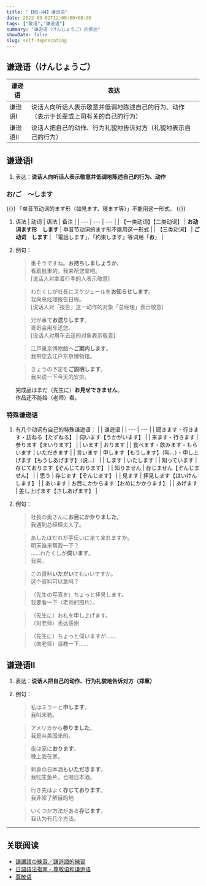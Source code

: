 ```yaml
---
title: "【N5-N4】谦逊语"
date: 2022-09-02T12:00:00+08:00
tags: ["敬语","谦逊语"]
summary: "谦逊语（けんじょうご）的表达"
showDate: false
slug: self-deprecating
---
```


## 谦逊语（けんじょうご）
| 谦逊语 | 表达 |
| --- | --- |
| 谦逊语Ⅰ | 说话人向听话人表示敬意并低调地陈述自己的行为、动作（表示于长辈或上司有关的自己的行为） |
| 谦逊语Ⅱ | 说话人把自己的动作、行为礼貌地告诉对方（礼貌地表示自己的行为） |

## 谦逊语Ⅰ
1. 表达：**说话人向听话人表示敬意并低调地陈述自己的行为、动作**

### お/ご　〜します
{{<alert>}}
「单音节动词的ます形（如見ます、寝ます等）」不能用这一形式。
{{</alert>}}

1. 语法
    | 动词 | 语法 | 备注 |
    | --- | --- | --- |
    | 【一类动词】【二类动词】 | **お动词ます形　します** | 单音节动词的ます形不能用这一形式 |
    | 【三类动词】 | **ご动词　します** | 「電話します」、「約束します」等词用「**お**」 |
2. 例句：
    > 重そうですね。**お持ちしましょうか**。  
     看着挺重的，我来帮您拿吧。  
      [说话人对拿着行李的人表示敬意]

    > わたくしが社長にスケジュールを**お知らせします**。  
     我向总经理报告日程。  
      [说话人对「报告」这一动作的对象「总经理」表示敬意]

    > 兄が車で**お送りします**。  
     哥哥会用车送您。  
      [说话人对用车去送的对象表示敬意]

    > 江戸東京博物館へ**ご案内します**。  
     我带您去江户东京博物馆。

    > きょうの予定を**ご説明します**。  
     我来说一下今天的安排。

     完成品はまだ（先生に）**お見せできません**。  
     作品还不能给（老师）看。

### 特殊谦逊语
1. 有几个动词有自己的特殊谦逊语：
    |  | 谦逊语 |
    | --- | --- |
    | 聞きます・行きます・訪ねる【たずねる】 | 伺います【うかがいます】 |
    | 来ます・行きます | 参ります【まいります】 |
    | います | おります |
    | 食べます・飲みます・もらいます | いただきます |
    | 言います | 申します【もうします】（叫...）・申し上げます【もうしあげます】（说...） |
    | します | いたします |
    | 知っています | 存じております【ぞんじております】 |
    | 知りません | 存じません【ぞんじません】 |
    | 思う | 存じます【ぞんじます】 |
    | 見ます | 拝見します【はいけんします】 |
    | あいます | お目にかからます【おめにかかります】 |
    | あげます | 差し上げます【さしあげます】 |

2. 例句：
    > 社長の奥さんに**お目にかかりました**。  
     我遇到总经理夫人了。

    > あしたはだれが手伝いに来て来れますか。  
     明天谁来帮我一下？  
      ......わたくしが**伺います**。  
     我来。

    > この資料**いただい**てもいいですか。  
     这个资料可以拿吗？

    > （先生の写真を）ちょっと拝見します。  
    我要看一下（老师的照片）。

    > （先生に）お礼を申し上げます。  
    （对老师）表达感谢

    > （先生に）ちょっと伺いますが......  
    （向老师）请教一下......



## 谦逊语Ⅱ
1. 表达：**说话人把自己的动作、行为礼貌地告诉对方（郑重）**
1. 例句：
    > 私はミラーと**申します**。  
     我叫米勒。

    > アメリカから**参りました**。  
     我是从美国来的。

    > 夜は家に**おります**。  
    晚上我在家。

    > 刺身の日本酒も**いただきます**。  
    我吃生鱼片，也喝日本酒。

    > 行き先はよく**存じております**。  
    我非常了解目的地

    > いくつか方法がある**存じます**。  
    我认为有几个方法。

---
## 关联阅读
- [謙讓語の練習／謙遜語的練習](https://youtu.be/HQwxFiedugY)
- [日語語法指南 - 尊敬语和谦逊语](https://res.wokanxing.info/jpgramma/honorific.html)
- [尊敬语](/minnano/honorific/)